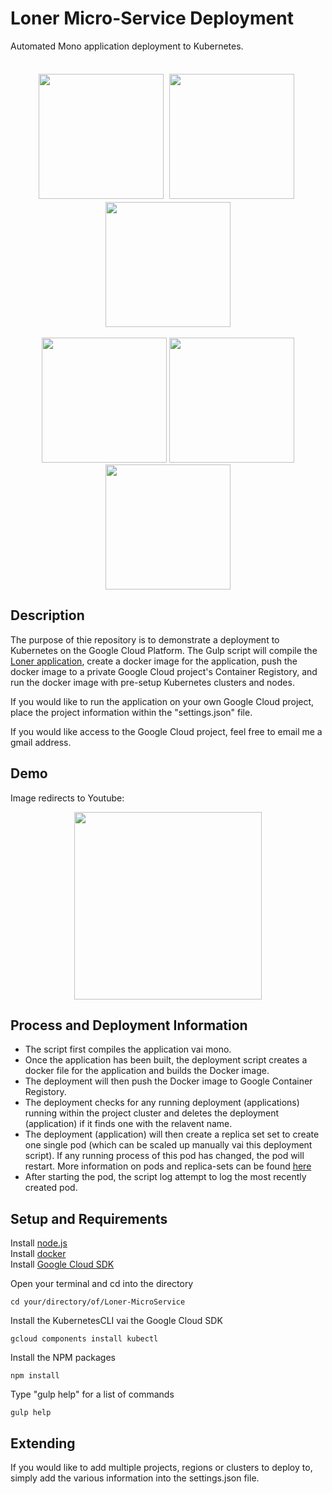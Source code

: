 Loner Micro-Service Deployment 
======
Automated Mono application deployment to Kubernetes.
<p align="center">
    <br/>
    <img width = "200" src="https://www.gcppodcast.com//images/post/Kubernetes.png" alt=""/>
    <img width = "200" src="https://upload.wikimedia.org/wikipedia/commons/thumb/d/db/Npm-logo.svg/2000px-Npm-logo.svg.png" alt="" style="margin:5px;"/>
     <img width = "200" src="https://www.programmableweb.com/sites/default/files/styles/large/public/Screen%20Shot%202014-07-18%20at%201.01.50%20PM.jpg?itok=eyGmmGGt" alt=""/>
    <br/>
    <br/>
    <img width = "200" src="https://upload.wikimedia.org/wikipedia/commons/thumb/d/d9/Node.js_logo.svg/1200px-Node.js_logo.svg.png" alt=""/>
    <img height = "200" src="https://avatars0.githubusercontent.com/u/6200624?v=3&s=400" alt=""/>
    <img width = "200" src="https://d3nmt5vlzunoa1.cloudfront.net/phpstorm/files/2015/10/large_v-trans.png" alt=""/>
</p>

## Description
The purpose of thie repository is to demonstrate a deployment to Kubernetes on the Google Cloud Platform. The Gulp script will compile the <a href="https://github.com/SierraII/Loner">Loner application</a>, create a docker image for the application, push the docker image to a private Google Cloud project's Container Registory, and run the docker image with pre-setup Kubernetes clusters and nodes.

If you would like to run the application on your own Google Cloud project, place the project information within the "settings.json" file.

If you would like access to the Google Cloud project, feel free to email me a gmail address.

## Demo
Image redirects to Youtube:
<p align="center">
    <a href="https://youtu.be/qjeXqvBRCL8" target="_blank"><img width="300" src="https://img.youtube.com/vi/qjeXqvBRCL8/0.jpg" alt=""/></a>
</p>

## Process and Deployment Information
- The script first compiles the application vai mono.
- Once the application has been built, the deployment script creates a docker file for the application and builds the Docker image.
- The deployment will then push the Docker image to Google Container Registory.
- The deployment checks for any running deployment (applications) running within the project cluster and deletes the deployment (application) if it finds one with the relavent name.
- The deployment (application) will then create a replica set set to create one single pod (which can be scaled up manually vai this deployment script). If any running process of this pod has changed, the pod will restart. More information on pods and replica-sets can be found <a href="https://kubernetes.io/docs/concepts/workloads/controllers/replicaset/">here</a>
- After starting the pod, the script log attempt to log the most recently created pod.

## Setup and Requirements
Install [node.js](https://nodejs.org/en/download/)  
Install [docker](https://www.docker.com/)  
Install [Google Cloud SDK](https://cloud.google.com/sdk/) 

Open your terminal and cd into the directory
```
cd your/directory/of/Loner-MicroService
```
Install the KubernetesCLI vai the Google Cloud SDK
```
gcloud components install kubectl
```
Install the NPM packages
```
npm install
```
Type "gulp help" for a list of commands
```
gulp help
```

## Extending
If you would like to add multiple projects, regions or clusters to deploy to, simply add the various information into the settings.json file.
